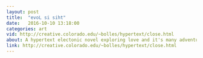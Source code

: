 ```yaml
---
layout: post
title:  "evoL si siht"
date:   2016-10-10 13:18:00
categories: art
vid: http://creative.colorado.edu/~bolles/hypertext/close.html
about: A hypertext electonic novel exploring love and it's many adventures... 
link: http://creative.colorado.edu/~bolles/hypertext/close.html
---
```


